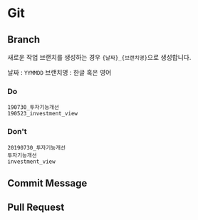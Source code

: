 Git
====

## Branch
새로운 작업 브랜치를 생성하는 경우 `{날짜}_{브랜치명}`으로 생성합니다.

날짜 : `YYMMDD`
브랜치명 : 한글 혹은 영어

### Do
`190730_투자기능개선`  
`190523_investment_view`  

### Don't
`20190730_투자기능개선`  
`투자기능개선`  
`investment_view`  

## Commit Message

## Pull Request
